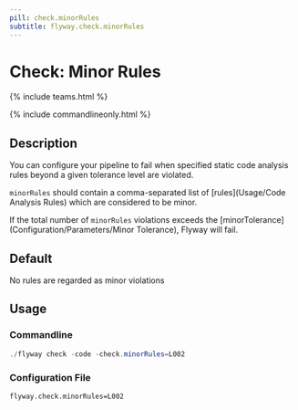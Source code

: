 ```yaml
---
pill: check.minorRules
subtitle: flyway.check.minorRules
---
```

# Check: Minor Rules

{% include teams.html %}

{% include commandlineonly.html %}

## Description
You can configure your pipeline to fail when specified static code analysis rules beyond a given tolerance level are violated.

`minorRules` should contain a comma-separated list of [rules](Usage/Code Analysis Rules) which are considered to be minor.

If the total number of `minorRules` violations exceeds the [minorTolerance](Configuration/Parameters/Minor Tolerance), Flyway will fail.

## Default

No rules are regarded as minor violations

## Usage

### Commandline
```powershell
./flyway check -code -check.minorRules=L002
```

### Configuration File
```properties
flyway.check.minorRules=L002
```